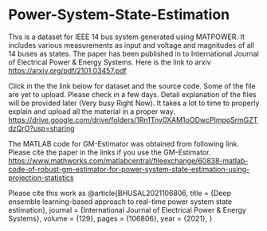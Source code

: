 # Power-System-State-Estimation 
This is a dataset for IEEE 14 bus system generated using MATPOWER. It includes various measurements as input and voltage and magnitudes of all 14 buses as states. The paper has been published in to International Journal of Electrical Power & Energy Systems.  Here is the link to arxiv https://arxiv.org/pdf/2101.03457.pdf

Click in the the link  below for dataset and the source code. Some of the file are yet to upload.  Please check in a few days. Detail explanation of the files will be provided later (Very busy Right Now). It takes a lot to time to properly explain and upload all the material in a proper way. 
https://drive.google.com/drive/folders/1Rn1Tnv0XAM1oODwcPImpoSrmGZTdzQrO?usp=sharing

The MATLAB code for GM-Estimator was obtained from following link. Please cite the paper in the links if you use the GM-Estimator. 
https://www.mathworks.com/matlabcentral/fileexchange/60838-matlab-code-of-robust-gm-estimator-for-power-system-state-estimation-using-projection-statistics


Please cite this work as 
@article{BHUSAL2021106806,
title = {Deep ensemble learning-based approach to real-time power system state estimation},
journal = {International Journal of Electrical Power & Energy Systems},
volume = {129},
pages = {106806},
year = {2021},
}
